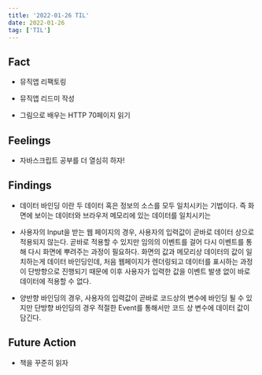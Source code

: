 ```yaml
---
title: '2022-01-26 TIL'
date: 2022-01-26
tag: ['TIL']
---
```


## Fact

- 뮤직앱 리팩토링

- 뮤직앱 리드미 작성

- 그림으로 배우는 HTTP 70페이지 읽기

## Feelings

- 자바스크립트 공부를 더 열심히 하자!

## Findings

- 데이터 바인딩 이란 두 데이터 혹은 정보의 소스를 모두 일치시키는 기법이다. 즉 화면에 보이는 데이터와 브라우저 메모리에 있는 데이터를 일치시키는

- 사용자의 Input을 받는 웹 페이지의 경우, 사용자의 입력값이 곧바로 데이터 상으로 적용되지 않는다. 곧바로 적용할 수 있지만 임의의 이벤트를 걸어 다시 이벤트를 통해 다시 화면에 뿌려주는 과정이 필요하다. 화면의 값과 메모리상 데이터의 값이 일치하는게 데이터 바인딩인데, 처음 웹페이지가 렌더링되고 데이터를 표시하는 과정이 단방향으로 진행되기 때문에 이후 사용자가 입력한 값을 이벤트 발생 없이 바로 데이터에 적용할 수 없다.

- 양반향 바인딩의 경우, 사용자의 입력값이 곧바로 코드상의 변수에 바인딩 될 수 있지만 단방향 바인딩의 경우 적절한 Event를 통해서만 코드 상 변수에 데이터 값이 담긴다.

## Future Action

- 책을 꾸준히 읽자
